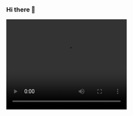 ### Hi there 👋


<video width="320" height="240" controls>
  <source src="https://github.com/sudheernp/sudheernp/blob/main/sudheer%20n%20poojari%20(1).mp4" type="video/mp4">
</video>
